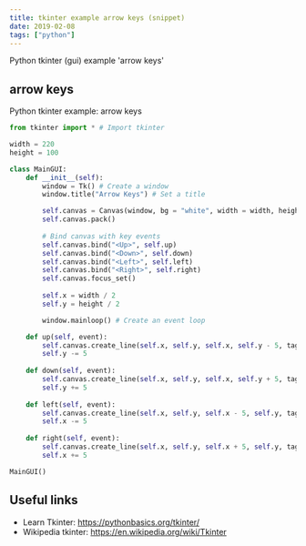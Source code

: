 ```yaml
---
title: tkinter example arrow keys (snippet)
date: 2019-02-08
tags: ["python"]
---
```

Python tkinter (gui) example 'arrow keys'


## arrow keys

Python tkinter example: arrow keys

```python
from tkinter import * # Import tkinter

width = 220
height = 100

class MainGUI:
    def __init__(self):
        window = Tk() # Create a window
        window.title("Arrow Keys") # Set a title

        self.canvas = Canvas(window, bg = "white", width = width, height = height)
        self.canvas.pack()
        
        # Bind canvas with key events
        self.canvas.bind("<Up>", self.up)
        self.canvas.bind("<Down>", self.down)
        self.canvas.bind("<Left>", self.left)
        self.canvas.bind("<Right>", self.right)
        self.canvas.focus_set()
        
        self.x = width / 2
        self.y = height / 2

        window.mainloop() # Create an event loop

    def up(self, event):
        self.canvas.create_line(self.x, self.y, self.x, self.y - 5, tags = "line")
        self.y -= 5
        
    def down(self, event):
        self.canvas.create_line(self.x, self.y, self.x, self.y + 5, tags = "line")
        self.y += 5
        
    def left(self, event):
        self.canvas.create_line(self.x, self.y, self.x - 5, self.y, tags = "line")
        self.x -= 5
    
    def right(self, event):
        self.canvas.create_line(self.x, self.y, self.x + 5, self.y, tags = "line")
        self.x += 5

MainGUI()


```

## Useful links

- Learn Tkinter: https://pythonbasics.org/tkinter/
- Wikipedia tkinter: https://en.wikipedia.org/wiki/Tkinter
